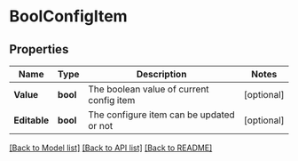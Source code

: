 # BoolConfigItem

## Properties

Name | Type | Description | Notes
------------ | ------------- | ------------- | -------------
**Value** | **bool** | The boolean value of current config item | [optional] 
**Editable** | **bool** | The configure item can be updated or not | [optional] 

[[Back to Model list]](../README.md#documentation-for-models) [[Back to API list]](../README.md#documentation-for-api-endpoints) [[Back to README]](../README.md)


